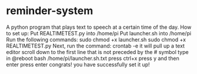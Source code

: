 # reminder-system
 A python program that plays text to speech at a certain time of the day.
How to set up:
Put REALTIMETEST.py into /home/pi
Put launcher.sh into /home/pi
Run the following commands:
sudo chmod +x launcher.sh
sudo chmod +x REALTIMETEST.py
Next, run the command: crontab -e
it will pull up a text editor
scroll down to the first line that is not preceded by the # symbol
type in @reboot bash /home/pi/launcher.sh.txt
press ctrl+x
press y and then enter
press enter
congrats! you have successfully set it up!
